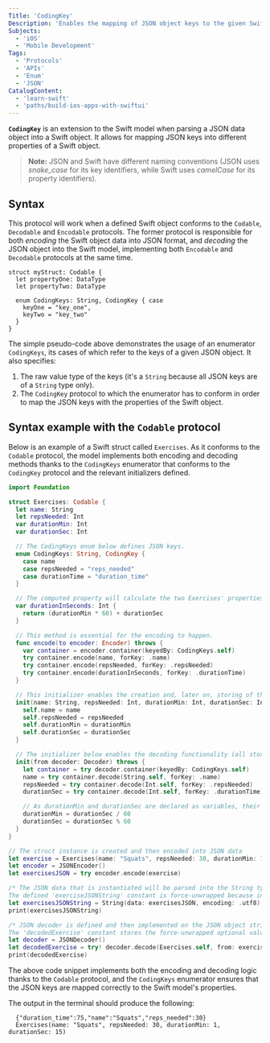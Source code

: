 ```yaml
---
Title: 'CodingKey'
Description: 'Enables the mapping of JSON object keys to the given Swift model properties.'
Subjects:
  - 'iOS'
  - 'Mobile Development'
Tags:
  - 'Protocols'
  - 'APIs'
  - 'Enum'
  - 'JSON'
CatalogContent:
  - 'learn-swift'
  - 'paths/build-ios-apps-with-swiftui'
---
```


**`CodingKey`** is an extension to the Swift model when parsing a JSON data object into a Swift object. It allows for mapping JSON keys into different
properties of a Swift object.

> **Note:** JSON and Swift have different naming conventions (JSON uses _snake_case_ for its key identifiers, while Swift uses _camelCase_ for its property identifiers).

## Syntax

This protocol will work when a defined Swift object conforms to the `Codable`, `Decodable` and `Encodable` protocols. The former protocol is responsible for both _encoding_ the Swift object data into JSON format, and _decoding_ the JSON object into the Swift model, implementing both `Encodable` and `Decodable` protocols at the same time.

```pseudo
struct myStruct: Codable {
  let propertyOne: DataType
  let propertyTwo: DataType

  enum CodingKeys: String, CodingKey { case
    keyOne = "key_one",
    keyTwo = "key_two"
  }
}
```

The simple pseudo-code above demonstrates the usage of an enumerator `CodingKeys`, its cases of which refer to the keys of a given JSON object. It also specifies:

1. The raw value type of the keys (it's a `String` because all JSON keys are of a `String` type only).
2. The `CodingKey` protocol to which the enumerator has to conform in order to map the JSON keys with the properties of the Swift object.

## Syntax example with the `Codable` protocol

Below is an example of a Swift struct called `Exercises`. As it conforms to the `Codable` protocol, the model implements both encoding and decoding methods thanks to the `CodingKeys` enumerator that conforms to the `CodingKey` protocol and the relevant initializers defined.

```swift
import Foundation

struct Exercises: Codable {
  let name: String
  let repsNeeded: Int
  var durationMin: Int
  var durationSec: Int

  // The CodingKeys enum below defines JSON keys.
  enum CodingKeys: String, CodingKey {
    case name
    case repsNeeded = "reps_needed"
    case durationTime = "duration_time"
  }

  // The computed property will calculate the two Exercises' properties and store the result into the "duration_time" JSON key later.
  var durationInSeconds: Int {
    return (durationMin * 60) + durationSec
  }

  // This method is essential for the encoding to happen.
  func encode(to encoder: Encoder) throws {
    var container = encoder.container(keyedBy: CodingKeys.self)
    try container.encode(name, forKey: .name)
    try container.encode(repsNeeded, forKey: .repsNeeded)
    try container.encode(durationInSeconds, forKey: .durationTime)
  }

  // This initializer enables the creation and, later on, storing of the given struct's instance.
  init(name: String, repsNeeded: Int, durationMin: Int, durationSec: Int) {
    self.name = name
    self.repsNeeded = repsNeeded
    self.durationMin = durationMin
    self.durationSec = durationSec
  }

  // The initializer below enables the decoding functionality (all stored properties should be initialized).
  init(from decoder: Decoder) throws {
    let container = try decoder.container(keyedBy: CodingKeys.self)
    name = try container.decode(String.self, forKey: .name)
    repsNeeded = try container.decode(Int.self, forKey: .repsNeeded)
    durationSec = try container.decode(Int.self, forKey: .durationTime)

    // As durationMin and durationSec are declared as variables, their values will remain different upon the decoding or encoding process.
    durationMin = durationSec / 60
    durationSec = durationSec % 60
  }
}

// The struct instance is created and then encoded into JSON data
let exercise = Exercises(name: "Squats", repsNeeded: 30, durationMin: 1, durationSec: 15)
let encoder = JSONEncoder()
let exercisesJSON = try encoder.encode(exercise)

/* The JSON data that is instantiated will be parsed into the String type.
The defined 'exerciseJSONString' constant is force-unwrapped because in this example, its value indeed exists and is valid) */
let exercisesJSONString = String(data: exercisesJSON, encoding: .utf8)!
print(exercisesJSONString)

/* JSON decoder is defined and then implemented on the JSON object string.
The 'decodedExercise' constant stores the force-unwrapped optional value as the data is valid */
let decoder = JSONDecoder()
let decodedExercise = try! decoder.decode(Exercises.self, from: exercisesJSON)
print(decodedExercise)
```

The above code snippet implements both the encoding and decoding logic thanks to the `Codable` protocol, and the `CodingKeys` enumerator ensures that the JSON keys are mapped correctly to the Swift model's properties.

The output in the terminal should produce the following:

```shell
  {"duration_time":75,"name":"Squats","reps_needed":30}
  Exercises(name: "Squats", repsNeeded: 30, durationMin: 1, durationSec: 15)
```
